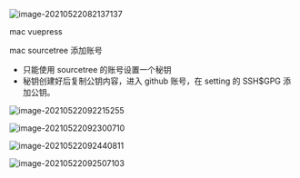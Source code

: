 ![image-20210522082137137](https://cdn.jsdelivr.net/gh/seasideccm/img/macUpload/20210522082143.png)

mac vuepress

mac sourcetree 添加账号

- 只能使用 sourcetree 的账号设置一个秘钥
- 秘钥创建好后复制公钥内容，进入 github 账号，在 setting 的 SSH$GPG 添加公钥。

![image-20210522092215255](https://cdn.jsdelivr.net/gh/seasideccm/img/macUpload/20210522092220.png)

![image-20210522092300710](https://cdn.jsdelivr.net/gh/seasideccm/img/macUpload/20210522092300.png)

![image-20210522092440811](https://cdn.jsdelivr.net/gh/seasideccm/img/macUpload/20210522092440.png)

![image-20210522092507103](https://cdn.jsdelivr.net/gh/seasideccm/img/macUpload/20210522092507.png)